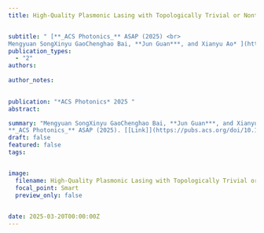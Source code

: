 ```yaml
---
title: High-Quality Plasmonic Lasing with Topologically Trivial or Nontrivial Polarization


subtitle: " [**_ACS Photonics_** ASAP (2025) <br> 
Mengyuan SongXinyu GaoChenghao Bai, **Jun Guan***, and Xianyu Ao* ](https://pubs.acs.org/doi/10.1021/acsphotonics.5c00421)"
publication_types:
  - "2"
authors: 
  
author_notes:
  

publication: "*ACS Photonics* 2025 "
abstract: 

summary: "Mengyuan SongXinyu GaoChenghao Bai, **Jun Guan***, and Xianyu Ao*  <br>
**_ACS Photonics_** ASAP (2025). [[Link]](https://pubs.acs.org/doi/10.1021/acsphotonics.5c00421)"
draft: false
featured: false
tags:


image:
  filename: High-Quality Plasmonic Lasing with Topologically Trivial or Nontrivial Polarization.jpeg
  focal_point: Smart
  preview_only: false

 
date: 2025-03-20T00:00:00Z
---
```








